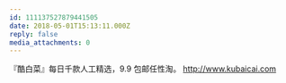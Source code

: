 ```yaml
---
id: 111137527879441505
date: 2018-05-01T15:13:11.000Z
reply: false
media_attachments: 0
---
```


『酷白菜』每日千款人工精选，9.9 包邮任性淘。 http://www.kubaicai.com 

